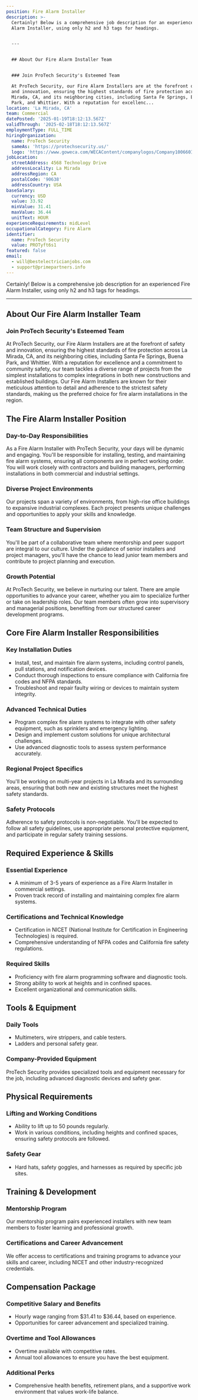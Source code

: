 ```yaml
---
position: Fire Alarm Installer
description: >-
  Certainly! Below is a comprehensive job description for an experienced Fire
  Alarm Installer, using only h2 and h3 tags for headings.


  ---


  ## About Our Fire Alarm Installer Team


  ### Join ProTech Security's Esteemed Team

  At ProTech Security, our Fire Alarm Installers are at the forefront of safety
  and innovation, ensuring the highest standards of fire protection across La
  Mirada, CA, and its neighboring cities, including Santa Fe Springs, Buena
  Park, and Whittier. With a reputation for excellenc...
location: 'La Mirada, CA'
team: Commercial
datePosted: '2025-01-19T18:12:13.567Z'
validThrough: '2025-02-18T18:12:13.567Z'
employmentType: FULL_TIME
hiringOrganization:
  name: ProTech Security
  sameAs: 'https://protechsecurity.us/'
  logo: 'https://www.goweca.com/WECAContent/companylogos/Company100660Image.png'
jobLocation:
  streetAddress: 4568 Technology Drive
  addressLocality: La Mirada
  addressRegion: CA
  postalCode: '90638'
  addressCountry: USA
baseSalary:
  currency: USD
  value: 33.92
  minValue: 31.41
  maxValue: 36.44
  unitText: HOUR
experienceRequirements: midLevel
occupationalCategory: Fire Alarm
identifier:
  name: ProTech Security
  value: PROTyft6s1
featured: false
email:
  - will@bestelectricianjobs.com
  - support@primepartners.info
---
```




Certainly! Below is a comprehensive job description for an experienced Fire Alarm Installer, using only h2 and h3 tags for headings.

---

## About Our Fire Alarm Installer Team

### Join ProTech Security's Esteemed Team
At ProTech Security, our Fire Alarm Installers are at the forefront of safety and innovation, ensuring the highest standards of fire protection across La Mirada, CA, and its neighboring cities, including Santa Fe Springs, Buena Park, and Whittier. With a reputation for excellence and a commitment to community safety, our team tackles a diverse range of projects from the simplest installations to complex integrations in both new constructions and established buildings. Our Fire Alarm Installers are known for their meticulous attention to detail and adherence to the strictest safety standards, making us the preferred choice for fire alarm installations in the region.

## The Fire Alarm Installer Position

### Day-to-Day Responsibilities
As a Fire Alarm Installer with ProTech Security, your days will be dynamic and engaging. You'll be responsible for installing, testing, and maintaining fire alarm systems, ensuring all components are in perfect working order. You will work closely with contractors and building managers, performing installations in both commercial and industrial settings.

### Diverse Project Environments
Our projects span a variety of environments, from high-rise office buildings to expansive industrial complexes. Each project presents unique challenges and opportunities to apply your skills and knowledge.

### Team Structure and Supervision
You'll be part of a collaborative team where mentorship and peer support are integral to our culture. Under the guidance of senior installers and project managers, you'll have the chance to lead junior team members and contribute to project planning and execution.

### Growth Potential
At ProTech Security, we believe in nurturing our talent. There are ample opportunities to advance your career, whether you aim to specialize further or take on leadership roles. Our team members often grow into supervisory and managerial positions, benefiting from our structured career development programs.

## Core Fire Alarm Installer Responsibilities

### Key Installation Duties
- Install, test, and maintain fire alarm systems, including control panels, pull stations, and notification devices.
- Conduct thorough inspections to ensure compliance with California fire codes and NFPA standards.
- Troubleshoot and repair faulty wiring or devices to maintain system integrity.

### Advanced Technical Duties
- Program complex fire alarm systems to integrate with other safety equipment, such as sprinklers and emergency lighting.
- Design and implement custom solutions for unique architectural challenges.
- Use advanced diagnostic tools to assess system performance accurately.

### Regional Project Specifics
You'll be working on multi-year projects in La Mirada and its surrounding areas, ensuring that both new and existing structures meet the highest safety standards.

### Safety Protocols
Adherence to safety protocols is non-negotiable. You'll be expected to follow all safety guidelines, use appropriate personal protective equipment, and participate in regular safety training sessions.

## Required Experience & Skills

### Essential Experience
- A minimum of 3-5 years of experience as a Fire Alarm Installer in commercial settings.
- Proven track record of installing and maintaining complex fire alarm systems.

### Certifications and Technical Knowledge
- Certification in NICET (National Institute for Certification in Engineering Technologies) is required.
- Comprehensive understanding of NFPA codes and California fire safety regulations.

### Required Skills
- Proficiency with fire alarm programming software and diagnostic tools.
- Strong ability to work at heights and in confined spaces.
- Excellent organizational and communication skills.

## Tools & Equipment

### Daily Tools
- Multimeters, wire strippers, and cable testers.
- Ladders and personal safety gear.

### Company-Provided Equipment
ProTech Security provides specialized tools and equipment necessary for the job, including advanced diagnostic devices and safety gear.

## Physical Requirements

### Lifting and Working Conditions
- Ability to lift up to 50 pounds regularly.
- Work in various conditions, including heights and confined spaces, ensuring safety protocols are followed.

### Safety Gear
- Hard hats, safety goggles, and harnesses as required by specific job sites.

## Training & Development

### Mentorship Program
Our mentorship program pairs experienced installers with new team members to foster learning and professional growth.

### Certifications and Career Advancement
We offer access to certifications and training programs to advance your skills and career, including NICET and other industry-recognized credentials.

## Compensation Package

### Competitive Salary and Benefits
- Hourly wage ranging from $31.41 to $36.44, based on experience.
- Opportunities for career advancement and specialized training.

### Overtime and Tool Allowances
- Overtime available with competitive rates.
- Annual tool allowances to ensure you have the best equipment.

### Additional Perks
- Comprehensive health benefits, retirement plans, and a supportive work environment that values work-life balance.